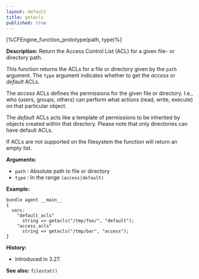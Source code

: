 ```yaml
---
layout: default
title: getacls
published: true
---
```


[%CFEngine_function_prototype(path, type)%]

**Description:** Return the Access Control List (ACL) for a given file- or directory path.

This function returns the ACLs for a file or directory given by the `path`
argument. The `type` argument indicates whether to get the _access_ or
_default_ ACLs.

The _access_ ACLs defines the permissions for the given file or directory.
I.e., who (users, groups, others) can perform what actions (read, write,
execute) on that particular object.

The _default_ ACLs acts like a template of permissions to be inherited by
objects created within that directory. Please note that only directories can
have default ACLs.

If ACLs are not supported on the filesystem the function will return an empty
list.

**Arguments:**

- `path` : Absolute path to file or directory
- `type` : In the range `(access|default)`

**Example:**

```cf3
bundle agent __main__
{
  vars:
    "default_acls"
      string => getacls("/tmp/foo/", "default");
    "access_acls"
      string => getacls("/tmp/bar", "access");
}
```

**History:**

- Introduced in 3.27.

**See also:** `filestat()`
